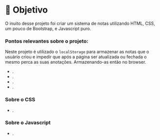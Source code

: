 #  🧵 Objetivo
<p>O inuito desse projeto foi criar um sistema de notas utilizando HTML, CSS, um pouco de Bootstrap, e Javascript puro.</p>
<h3><b>Pontos relevantes sobre o projeto:</b></h3>
Neste projeto é utilizado o <code>localStorage</code> para armazenar as notas que o usuário criou e impedir que após a página ser atualizada ou fechada o mesmo perca as suas anotações. Armazenando-as então no browser.
<ul>
<li>.</li>
<li>.</li>
<li>.</li>
<li>.</li>
</ul>

<h3>Sobre o CSS</h3>

<ul>
<li>.</li>
</ul>

<h3>Sobre o Javascript</h3>
<ul>
<li>.</li>
</ul>






















